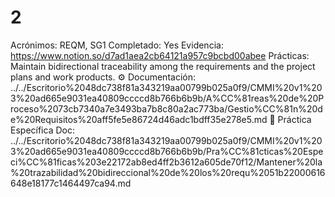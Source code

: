# 2

Acrónimos: REQM, SG1
Completado: Yes
Evidencia: https://www.notion.so/d7ad1aea2cb64121a957c9bcbd00abee 
Prácticas: Maintain bidirectional traceability among the requirements and the project plans and work products.
⚙️ Documentación: ../../Escritorio%2048dc738f81a343219aa00799b025a0f9/CMMI%20v1%203%20ad665e9031ea40809ccccd8b766b6b9b/A%CC%81reas%20de%20Proceso%2073cb7340a7e3493ba7b8c80a2ac773ba/Gestio%CC%81n%20de%20Requisitos%20aff5fe5e86724d46adc1bdff35e278e5.md
📒 Práctica Específica Doc: ../../Escritorio%2048dc738f81a343219aa00799b025a0f9/CMMI%20v1%203%20ad665e9031ea40809ccccd8b766b6b9b/Pra%CC%81cticas%20Especi%CC%81ficas%203e22172ab8ed4ff2b3612a605de70f12/Mantener%20la%20trazabilidad%20bidireccional%20de%20los%20requ%2051b22000616648e18177c1464497ca94.md
